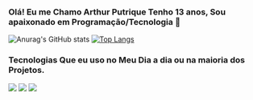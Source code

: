 ### Olá! Eu me Chamo Arthur Putrique Tenho 13 anos, Sou apaixonado em Programação/Tecnologia 👋  

![Anurag's GitHub stats](https://github-readme-stats.vercel.app/api?username=ThurFps&show_icons=true&theme=dracula)
[![Top Langs](https://github-readme-stats.vercel.app/api/top-langs/?username=ThurFps&langs_count=8)](https://github.com/anuraghazra/github-readme-dracula)
<div>
<h3>
Tecnologias Que eu uso no Meu Dia a dia ou na maioria dos Projetos.
</h3>
</div>
<img src="https://img.shields.io/badge/HTML5-E34F26?style=for-the-badge&logo=html5&logoColor=white">
<img src="https://img.shields.io/badge/CSS3-1572B6?style=for-the-badge&logo=css3&logoColor=white">
<img src="https://img.shields.io/badge/JavaScript-323330?style=for-the-badge&logo=javascript&logoColor=F7DF1Ef ">

